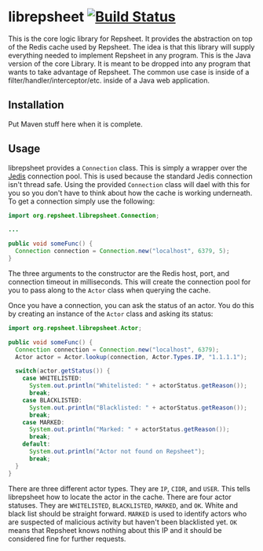 # librepsheet [![Build Status](https://secure.travis-ci.org/repsheet/librepsheet-java.png)](http://travis-ci.org/repsheet/librepsheet-java?branch=master)

This is the core logic library for Repsheet. It provides the abstraction on top of the Redis cache used by Repsheet.
The idea is that this library will supply everything needed to implement Repsheet in any program. This is the Java
version of the core Library. It is meant to be dropped into any program that wants to take advantage of Repsheet.
The common use case is inside of a filter/handler/interceptor/etc. inside of a Java web application.

## Installation

Put Maven stuff here when it is complete.

## Usage

librepsheet provides a `Connection` class. This is simply a wrapper over the [Jedis](https://github.com/xetorthio/jedis)
connection pool. This is used because the standard Jedis connection isn't thread safe. Using the provided `Connection`
class will dael with this for you so you don't have to think about how the cache is working underneath. To get a
connection simply use the following:

```java
import org.repsheet.librepsheet.Connection;

...

public void someFunc() {
  Connection connection = Connection.new("localhost", 6379, 5);
}
```

The three arguments to the constructor are the Redis host, port, and connection timeout in milliseconds. This will
create the connection pool for you to pass along to the `Actor` class when querying the cache.

Once you have a connection, you can ask the status of an actor. You do this by creating an instance of the `Actor`
class and asking its status:

```java
import org.repsheet.librepsheet.Actor;

public void someFunc() {
  Connection connection = Connection.new("localhost", 6379);
  Actor actor = Actor.lookup(connection, Actor.Types.IP, "1.1.1.1");

  switch(actor.getStatus()) {
    case WHITELISTED:
      System.out.println("Whitelisted: " + actorStatus.getReason());
      break;
    case BLACKLISTED:
      System.out.println("Blacklisted: " + actorStatus.getReason());
      break;
    case MARKED:
      System.out.println("Marked: " + actorStatus.getReason());
      break;
    default:
      System.out.println("Actor not found on Repsheet");
      break;
  }
}
```

There are three different actor types. They are `IP`, `CIDR`, and `USER`. This tells librepsheet how to locate the
actor in the cache. There are four actor statuses. They are `WHITELISTED`, `BLACKLISTED`, `MARKED`, and `OK`.
White and black list should be straight forward. `MARKED` is used to identify actors who are suspected of malicious
activity but haven't been blacklisted yet. `OK` means that Repsheet knows nothing about this IP and it should be
considered fine for further requests.
